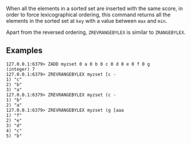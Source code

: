 When all the elements in a sorted set are inserted with the same score, in order to force lexicographical ordering, this command returns all the elements in the sorted set at `key` with a value between `max` and `min`.

Apart from the reversed ordering, `ZREVRANGEBYLEX` is similar to `ZRANGEBYLEX`.

## Examples

```
127.0.0.1:6379> ZADD myzset 0 a 0 b 0 c 0 d 0 e 0 f 0 g
(integer) 7
127.0.0.1:6379> ZREVRANGEBYLEX myzset [c -
1) "c"
2) "b"
3) "a"
127.0.0.1:6379> ZREVRANGEBYLEX myzset (c -
1) "b"
2) "a"
127.0.0.1:6379> ZREVRANGEBYLEX myzset (g [aaa
1) "f"
2) "e"
3) "d"
4) "c"
5) "b"
```

